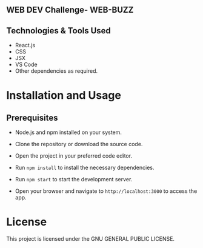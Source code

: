 ## WEB DEV Challenge- WEB-BUZZ
## Technologies & Tools Used
- React.js
- CSS
- JSX
- VS Code
- Other dependencies as required.

# Installation and Usage
## Prerequisites
- Node.js and npm installed on your system.

- Clone the repository or download the source code.
- Open the project in your preferred code editor.
- Run `npm install` to install the necessary dependencies.
- Run `npm start` to start the development server.
- Open your browser and navigate to `http://localhost:3000` to access the app.


# License
This project is licensed under the GNU GENERAL PUBLIC LICENSE.
